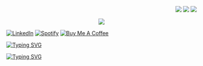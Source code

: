 
<p align='right'>
    <!-- <a href="#"><img src="https://badges.pufler.dev/visits/samratbaral/samratbaral"></a> -->
    <a href="#"><img src="https://badges.pufler.dev/years/samratbaral"></a>
    <a href="#"><img src="https://badges.pufler.dev/repos/samratbaral"></a>
    <!-- <a href="#"><img src="https://badges.pufler.dev/gists/samratbaral"></a> -->
    <!-- <a href="#"><img src="https://badges.pufler.dev/commits/monthly/samratbaral"></a> -->
    <a href="#"><img src="https://badges.pufler.dev/commits/yearly/samratbaral"></a>

</p>

<p align='center'>
    <a href="https://media.licdn.com/dms/image/D562DAQHYGD1IjOQ64Q/profile-treasury-image-shrink_1920_1920/0/1701654364295?e=1702260000&v=beta&t=cRoC6J-rbRFmQlC9QkdRco5WG3bisUDPQq2JzBuQ0XQ"><img src="https://media.licdn.com/dms/image/D562DAQEVnuPpL2njGg/profile-treasury-image-shrink_800_800/0/1701657653249?e=1702263600&v=beta&t=yXE6UIaO-28nEKmXptYLY57tPbv2aRx6zaaCiPtF60I">
    </a>
</p>


<p align='left'>
    <a href="https://www.linkedin.com/in/samratbaral" target="_blank"><img alt="LinkedIn" src="https://img.shields.io/badge/LinkedIn-samratbaral-lightblue?style=flat-square&logo=linkedin"></a>
    <!-- <a href="https://www.stackoverflow.com/users/12484101/samrat-baral" target="_blank"><img alt="Stack Overflow" src="https://img.shields.io/badge/Stack%20Overflow-samratbaral-blue?style=flat-square&logo=stackoverflow"></a>
    <a href="https://www.hackerrank.com/samratbaral" target="_blank"><img alt="HackerRank" src="https://img.shields.io/badge/HackerRank-samratbaral-blue?style=flat-square&logo=hackerrank"></a>
    <a href="https://www.codechef.com/users/samratbaral" target="_blank"><img alt="CodeChef" src="https://img.shields.io/badge/CodeChef-samratbaral-blue?style=flat-square&logo=codechef"></a>
    <a href="https://www.codeforces.com/profile/samratbaral" target="_blank"><img alt="Codeforces" src="https://img.shields.io/badge/Codeforces-samratbaral-blue?style=flat-square&logo=codeforces"></a>
    <a href="https://www.hackerearth.com/@samratbaral" target="_blank"><img alt="HackerEarth" src="https://img.shields.io/badge/HackerEarth-samratbaral-blue?style=flat-square&logo=hackerearth"></a>
    <a href="https://www.topcoder.com/members/samratbaral" target="_blank"><img alt="TopCoder" src="https://img.shields.io/badge/TopCoder-samratbaral-blue?style=flat-square&logo=topcoder"></a>
    <a href="https://www.freecodecamp.org/samratbaral" target="_blank"><img alt="freeCodeCamp" src="https://img.shields.io/badge/freeCodeCamp-samratbaral-blue?style=flat-square&logo=freecodecamp"></a>
    <a href="https://www.fiverr.com/samratbaral" target="_blank"><img alt="Fiverr" src="https://img.shields.io/badge/Fiverr-samratbaral-blue?style=flat-square&logo=fiverr"></a> -->
    <a href="https://open.spotify.com/user/samratbaral" target="_blank"><img alt="Spotify" src="https://img.shields.io/badge/Spotify-samratbaral-lightgreen?style=flat-square&logo=spotify"></a>
    <a href="https://www.buymeacoffee.com/samratbaral" target="_blank"><img alt="Buy Me A Coffee" src="https://img.shields.io/badge/Buy%20Me%20A%20Coffee-samratbaral-lightyellow?style=flat-square&logo=buy-me-a-coffee"></a>
</p>
<!-- <h1 align='center'><samp><strong>Hi 👋, I am Samrat</strong></samp> -->
</h1>

<!-- [![Typing SVG](https://readme-typing-svg.demolab.com?font=Shizuru&size=49&duration=3000&pause=100&color=58FF7B&background=ACFF6500&center=true&vCenter=true&multiline=true&repeat=false&random=true&width=800&height=100&lines=WELCOME+TO+MY+PROFILE)](https://git.io/typing-svg)
 -->

[![Typing SVG](https://readme-typing-svg.demolab.com?font=HindSiliguri&size=49&duration=3000&pause=3000&color=58FF7B&background=ACFF6500&center=true&vCenter=true&multiline=false&repeat=true&random=false&width=850&height=100&lines={+Hello+World+!};I+am+Samrat+Baral)](https://git.io/typing-svg)

<!--   my-ticker -->
[![Typing SVG](https://readme-typing-svg.herokuapp.com?font=HindSiliguri&size=25&duration=3000&pause=100&color=58FF7B&background=ACFF6500&center=true&vCenter=true&multiline=true&repeat=false&random=false&width=890&height=200&lines=Quotes+:+"+Never+Settle,+Always+Learning!+";;Experience+:+4+Years+of+Software+Development;;Education+:+CSE+@+University+of+Texas+at+Arlington)](https://git.io/typing-svg)




<!-- <h2>
<p align='center'> Passionate Developer | Research Assistant | Computer Science Engineer </p>
</h2> -->

<!-- <p align='justify'> 📫 I am a student in Computer Science. An accomplished research assistant with hands-on experience in web development. I learned about Medical Neuroscience Image processing and how to use tools like scikit-learn, Pytorch, TensorFlow, DL, Python, and a commitment to continuous learning. My major passion lies in Deep Learning, Web development, Mobile App development, and Software Development on both agile and waterfall methods.
</p> -->


<!-- <pre class="tab1">
🧐 Professional Coursework:<br>
Object-Oriented Programming   Data Structures and Algorithms     Software Engineering
Database Management System    Operating System                   Computer Networks
Computer Architecture         Computer Graphics                  Artificial Intelligence
Theoretical Concepts          Database and File Structure        Programming Languages
Parallel Processing           Software Testing and Maintenance   Operation Research
Information Security
</pre> -->

<!--
<h5>💻 Languages & Tools 🛠️<br></h5>

![Git](https://img.shields.io/badge/-Git-000000?style=flat&logo=git&logoColor=F05032&labelColor=ffffff)
![GitHub](https://img.shields.io/badge/-GitHub-000000?style=flat&logo=github&logoColor=000000&labelColor=ffffff)
![Visual Studio Code](https://img.shields.io/badge/-VSCode-000000?style=flat&logo=visual-studio-code&labelColor=007ACC)
![HTML5](https://img.shields.io/badge/-HTML5-000000?style=flat&logo=html5&logoColor=ffffff&labelColor=E34F26)
![CSS3](https://img.shields.io/badge/-CSS3-000000?style=flat&logo=css3&logoColor=ffffff&labelColor=1572B6)
![Sass](https://img.shields.io/badge/-Sass-000000?style=flat&logo=sass&logoColor=ffffff&labelColor=%23CC6699)
![JavaScript](https://img.shields.io/badge/-JavaScript-000000?style=flat&logo=javascript)
![jQuery](https://img.shields.io/badge/-jQuery-000000?style=flat&logo=jQuery&logoColor=0769AD&labelColor=ffffff)
![Bootstrap](https://img.shields.io/badge/-Bootstrap-000000?style=flat&logo=bootstrap&logoColor=ffffff&labelColor=563D7C)
![JSON](https://img.shields.io/badge/-JSON-000000?style=flat&logo=JSON&logoColor=000000&labelColor=ffffff)
![React](https://img.shields.io/badge/-React-000000?style=flat&logo=react)
![Redux](https://img.shields.io/badge/-Redux-000000?style=flat&logo=redux&logoColor=764ABC&labelColor=ffffff)
![Nodejs](https://img.shields.io/badge/-Nodejs-000000?style=flat&logo=Node.js)
![NPM](https://img.shields.io/badge/-npm-000000?style=flat&logo=npm&labelColor=ffffff)
![socket.io](https://img.shields.io/badge/-Socket.Io-000000?style=flat&logo=socket.io&logoColor=000000&labelColor=ffffff)
![Jest](https://img.shields.io/badge/-Jest-000000?style=flat&logo=Jest&logoColor=C21325&labelColor=ffffff)
![PostgreSQL](https://img.shields.io/badge/-PostgreSQL-000000?style=flat&logo=postgresql&logoColor=ffffff&labelColor=336791)
![MySQL](https://img.shields.io/badge/-MySQL-000000?style=flat&logo=mysql&labelColor=ffffff)
![MongoDB](https://img.shields.io/badge/-MongoDB-000000?style=flat&logo=mongodb&labelColor=ffffff)
![Swagger](https://img.shields.io/badge/-Swagger-000000?style=flat&logo=swagger)
![ESlint](https://img.shields.io/badge/-ESlint-000000?style=flat&logo=ESlint&labelColor=4B32C3)
![Windows](https://img.shields.io/badge/-Windows-000000?style=flat&logo=windows&logoColor=ffffff&labelColor=0078D6)
![Github Actions](https://img.shields.io/badge/-Github%20Actions-000000?style=flat&logo=github-actions&logoColor=2088FF&labelColor=ffffff)
![Json Web Tokens](https://img.shields.io/badge/-Json%20Web%20Tokens-000000?style=flat&logo=json-web-tokens&logoColor=ffffff&labelColor=000000)
![Material-UI](https://img.shields.io/badge/-Material%20UI-000000?style=flat&logo=Material%20UI&logoColor=ffffff&labelColor=0081CB)
![React Native](https://img.shields.io/badge/-React%20Native-000000?style=flat&logo=react&labelColor=000000)
![PHP](https://img.shields.io/badge/-PHP-000000?style=flat&logo=PHP&logoColor=5466b8&labelColor=ffffff)
![WordPress](https://img.shields.io/badge/-WordPress-000000?style=flat&logo=wordpress&labelColor=21759B)
![Laravel](https://img.shields.io/badge/-Laravel-000000?style=flat&logo=laravel&logoColor=ffffff&labelColor=FF2D20)
![Github Pages](https://img.shields.io/badge/-Github%20Pages-000000?style=flat&logo=github-pages) ![Heroku](https://img.shields.io/badge/-Heroku-000000?style=flat&logo=heroku&labelColor=430098) ![Netlify](https://img.shields.io/badge/-Netlify-000000?style=flat&logo=netlify&labelColor=000000)
![Firebase](https://img.shields.io/badge/-Firebase-000000?style=flat&logo=firebase&labelColor=FFCA28)
![Python](https://img.shields.io/badge/-Python-000000?style=flat&logo=python&labelColor=ffffff)
![Django](https://img.shields.io/badge/-Django-000000?style=flat&logo=django&labelColor=092E20)
![Flask](https://img.shields.io/badge/-Flask-000000?style=flat&logo=flask&labelColor=000000)
![Java](https://img.shields.io/badge/-Java-000000?style=flat&logo=java&labelColor=f5f5f5f5f5f5)
![C++](https://img.shields.io/badge/-C++-000000?style=flat&logo=c%2B%2B&labelColor=f5f5f5f5f5f5)
![C](https://img.shields.io/badge/-C-000000?style=flat&logo=c&labelColor=f5f5f5f5f5f5)
![C#](https://img.shields.io/badge/-C%23-000000?style=flat&logo=c-sharp&labelColor=f5f5f5f5f5f5)
![R](https://img.shields.io/badge/-R-000000?style=flat&logo=r&labelColor=f5f5f5f5f5f5)
![Matlab](https://img.shields.io/badge/-Matlab-000000?style=flat&logo=matlab&labelColor=f5f5f5f5f5f5)
![Octave](https://img.shields.io/badge/-Octave-000000?style=flat&logo=octave&labelColor=ffffff)
![TensorFlow](https://img.shields.io/badge/-TensorFlow-000000?style=flat&logo=tensorflow&labelColor=ffffff)
![Pytorch](https://img.shields.io/badge/-Pytorch-000000?style=flat&logo=pytorch&labelColor=ffffff)
![Scikit-Learn](https://img.shields.io/badge/-Scikit%20Learn-000000?style=flat&logo=scikit-learn&labelColor=ffffff)
![Keras](https://img.shields.io/badge/-Keras-000000?style=flat&logo=keras&labelColor=f5f5f5f5f5f5)
![Pandas](https://img.shields.io/badge/-Pandas-000000?style=flat&logo=pandas&labelColor=f5f5f5f5f5f5)
![Numpy](https://img.shields.io/badge/-Numpy-000000?style=flat&logo=numpy&labelColor=f5f5f5f5f5f5)
![Scipy](https://img.shields.io/badge/-Scipy-000000?style=flat&logo=scipy&labelColor=f5f5f5f5f5f5)
![OpenCV](https://img.shields.io/badge/-OpenCV-000000?style=flat&logo=opencv&labelColor=f5f5f5f5f5f5)
![Jupyter](https://img.shields.io/badge/-Jupyter-000000?style=flat&logo=jupyter&labelColor=f5f5f5f5f5f5)
![Anaconda](https://img.shields.io/badge/-Anaconda-000000?style=flat&logo=anaconda&labelColor=f5f5f5f5f5f5)
![Google Colab](https://img.shields.io/badge/-Google%20Colab-000000?style=flat&logo=google-colab&labelColor=ffffff)
![Raspberry Pi](https://img.shields.io/badge/-Raspberry%20Pi-000000?style=flat&logo=raspberry-pi&labelColor=f5f5f5f5f5f5)
![Arduino](https://img.shields.io/badge/-Arduino-000000?style=flat&logo=arduino&labelColor=f5f5f5f5f5f5)
![Unity](https://img.shields.io/badge/-Unity-000000?style=flat&logo=unity&labelColor=f5f5f5f5f5f5)
![Unreal Engine](https://img.shields.io/badge/-Unreal%20Engine-000000?style=flat&logo=unreal-engine&labelColor=f5f5f5f5f5f5)
![Adobe XD](https://img.shields.io/badge/-Adobe%20XD-000000?style=flat&logo=adobe-xd&labelColor=f5f5f5f5f5f5)
![notion](https://img.shields.io/badge/-Notion-000000?style=flat&logo=notion&labelColor=f5f5f5f5f5f5)
![Trello](https://img.shields.io/badge/-Trello-000000?style=flat&logo=trello&labelColor=f5f5f5f5f5f5)
![Slack](https://img.shields.io/badge/-Slack-000000?style=flat&logo=slack&labelColor=f5f5f5f5f5f5)
![Discord](https://img.shields.io/badge/-Discord-000000?style=flat&logo=discord&labelColor=f5f5f5f5f5f5)
![Zoom](https://img.shields.io/badge/-Zoom-000000?style=flat&logo=zoom&labelColor=f5f5f5f5f5f5)
![Node.js](https://img.shields.io/badge/-Node.js-000000?style=flat&logo=node.js&labelColor=f5f5f5f5f5f5)
![Express.js](https://img.shields.io/badge/-Express.js-000000?style=flat&logo=express&labelColor=f5f5f5f5f5f5)
![npm](https://img.shields.io/badge/-npm-000000?style=flat&logo=npm&labelColor=f5f5f5f5f5f5)
![Yarn](https://img.shields.io/badge/-Yarn-000000?style=flat&logo=yarn&labelColor=f5f5f5f5f5f5)
![ubuntu](https://img.shields.io/badge/-Ubuntu-000000?style=flat&logo=ubuntu&labelColor=f5f5f5f5f5f5)
![Linux](https://img.shields.io/badge/-Linux-000000?style=flat&logo=linux&labelColor=f5f5f5f5f5f5)
![Windows](https://img.shields.io/badge/-Windows-000000?style=flat&logo=windows&labelColor=f5f5f5f5f5f5)
![MacOS](https://img.shields.io/badge/-MacOS-000000?style=flat&logo=macos&labelColor=f5f5f5f5f5f5)
![Android](https://img.shields.io/badge/-Android-000000?style=flat&logo=android&labelColor=f5f5f5f5f5f5)
![iOS](https://img.shields.io/badge/-iOS-000000?style=flat&logo=ios&labelColor=f5f5f5f5f5f5)
![Flutter](https://img.shields.io/badge/-Flutter-000000?style=flat&logo=flutter&labelColor=f5f5f5f5f5f5)
![Dart](https://img.shields.io/badge/-Dart-000000?style=flat&logo=dart&labelColor=f5f5f5f5f5f5)
![docker](https://img.shields.io/badge/-Docker-000000?style=flat&logo=docker&labelColor=f5f5f5f5f5f5)
![kubernetes](https://img.shields.io/badge/-Kubernetes-000000?style=flat&logo=kubernetes&labelColor=f5f5f5f5f5f5)
![Amazon AWS](https://img.shields.io/badge/-Amazon%20AWS-000000?style=flat&logo=amazon-aws&labelColor=f5f5f5f5f5f5)
![Azure](https://img.shields.io/badge/-Azure-000000?style=flat&logo=microsoft-azure&labelColor=f5f5f5f5f5f5)
![mpi](https://img.shields.io/badge/-MPI-000000?style=flat&logo=mpi&labelColor=f5f5f5f5f5f5)
![OpenGL](https://img.shields.io/badge/-OpenGL-000000?style=flat&logo=opengl&labelColor=f5f5f5f5f5f5) -->


<!-- <p align='center'>
<a href="https://github.com/samratbaral/github-readme-stats">
  <img height=200 align="center" src="https://github-readme-stats.vercel.app/api?username=samratbaral" />
</a> -->
<!-- <a href="https://github.com/samratbaral/convoychat">
  <img height=200 align="center" src="https://github-readme-stats.vercel.app/api/top-langs?username=samratbaral&layout=compact&langs_count=8&card_width=320" />
</a> -->
<!-- <img align="center" style="border-radius: 1px; margin: 0 0 1px 10px;" alt="GIF" src="https://miro.medium.com/max/875/1*Urc28sbnORGOW5oyohQ06g.gif" alt="" /> -->
</p>
<br>


